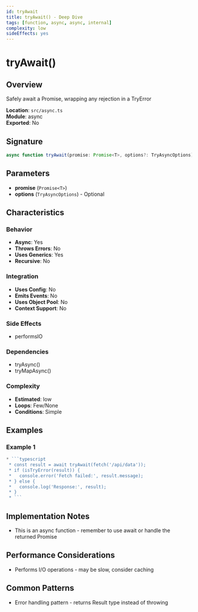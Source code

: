 ```yaml
---
id: tryAwait
title: tryAwait() - Deep Dive
tags: [function, async, async, internal]
complexity: low
sideEffects: yes
---
```


# tryAwait()

## Overview
Safely await a Promise, wrapping any rejection in a TryError

**Location**: `src/async.ts`  
**Module**: async  
**Exported**: No  

## Signature
```typescript
async function tryAwait(promise: Promise<T>, options?: TryAsyncOptions): Promise<TryResult<T, TryError>>
```

## Parameters
- **promise** (`Promise<T>`)
- **options** (`TryAsyncOptions`) - Optional

## Characteristics

### Behavior
- **Async**: Yes
- **Throws Errors**: No
- **Uses Generics**: Yes
- **Recursive**: No

### Integration
- **Uses Config**: No
- **Emits Events**: No
- **Uses Object Pool**: No
- **Context Support**: No

### Side Effects
- performsIO

### Dependencies
- tryAsync()
- tryMapAsync()

### Complexity
- **Estimated**: low
- **Loops**: Few/None
- **Conditions**: Simple


## Examples

### Example 1
```typescript
* ```typescript
 * const result = await tryAwait(fetch('/api/data'));
 * if (isTryError(result)) {
 *   console.error('Fetch failed:', result.message);
 * } else {
 *   console.log('Response:', result);
 * }
 * ```
```



## Implementation Notes
- This is an async function - remember to use await or handle the returned Promise

## Performance Considerations
- Performs I/O operations - may be slow, consider caching

## Common Patterns
- Error handling pattern - returns Result type instead of throwing
